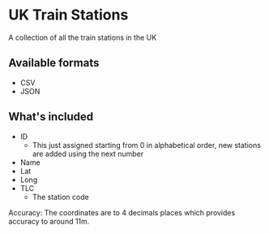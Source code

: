 # UK Train Stations
 A collection of all the train stations in the UK


## Available formats
* CSV
* JSON

## What's included
* ID
    * This just assigned starting from 0 in alphabetical order, new stations are added using the next number
* Name
* Lat
* Long
* TLC
    * The station code


Accuracy: The coordinates are to 4 decimals places which provides accuracy to around 11m.
